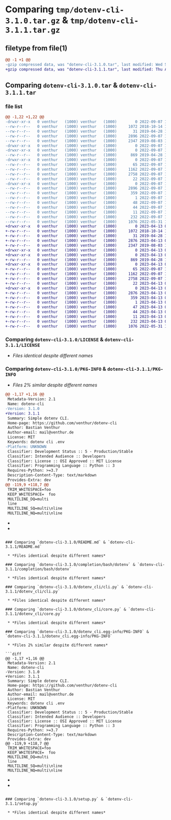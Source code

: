 # Comparing `tmp/dotenv-cli-3.1.0.tar.gz` & `tmp/dotenv-cli-3.1.1.tar.gz`

## filetype from file(1)

```diff
@@ -1 +1 @@
-gzip compressed data, was "dotenv-cli-3.1.0.tar", last modified: Wed Sep  7 18:17:23 2022, max compression
+gzip compressed data, was "dotenv-cli-3.1.1.tar", last modified: Thu Apr 13 08:38:24 2023, max compression
```

## Comparing `dotenv-cli-3.1.0.tar` & `dotenv-cli-3.1.1.tar`

### file list

```diff
@@ -1,22 +1,22 @@
-drwxr-xr-x   0 venthur   (1000) venthur   (1000)        0 2022-09-07 18:17:23.530356 dotenv-cli-3.1.0/
--rw-r--r--   0 venthur   (1000) venthur   (1000)     1072 2018-10-14 16:13:37.000000 dotenv-cli-3.1.0/LICENSE
--rw-r--r--   0 venthur   (1000) venthur   (1000)       31 2019-04-28 11:56:54.000000 dotenv-cli-3.1.0/MANIFEST.in
--rw-r--r--   0 venthur   (1000) venthur   (1000)     2896 2022-09-07 18:17:23.530356 dotenv-cli-3.1.0/PKG-INFO
--rw-r--r--   0 venthur   (1000) venthur   (1000)     2347 2019-08-03 12:37:48.000000 dotenv-cli-3.1.0/README.md
-drwxr-xr-x   0 venthur   (1000) venthur   (1000)        0 2022-09-07 18:17:23.526353 dotenv-cli-3.1.0/completion/
-drwxr-xr-x   0 venthur   (1000) venthur   (1000)        0 2022-09-07 18:17:23.526353 dotenv-cli-3.1.0/completion/bash/
--rw-r--r--   0 venthur   (1000) venthur   (1000)      869 2019-04-28 11:56:54.000000 dotenv-cli-3.1.0/completion/bash/dotenv
-drwxr-xr-x   0 venthur   (1000) venthur   (1000)        0 2022-09-07 18:17:23.526353 dotenv-cli-3.1.0/dotenv_cli/
--rw-r--r--   0 venthur   (1000) venthur   (1000)       65 2022-09-07 18:14:49.000000 dotenv-cli-3.1.0/dotenv_cli/__init__.py
--rw-r--r--   0 venthur   (1000) venthur   (1000)     1162 2022-09-07 18:14:49.000000 dotenv-cli-3.1.0/dotenv_cli/cli.py
--rw-r--r--   0 venthur   (1000) venthur   (1000)     2758 2022-09-07 18:14:49.000000 dotenv-cli-3.1.0/dotenv_cli/core.py
--rw-r--r--   0 venthur   (1000) venthur   (1000)       22 2022-09-07 18:16:42.000000 dotenv-cli-3.1.0/dotenv_cli/version.py
-drwxr-xr-x   0 venthur   (1000) venthur   (1000)        0 2022-09-07 18:17:23.530356 dotenv-cli-3.1.0/dotenv_cli.egg-info/
--rw-r--r--   0 venthur   (1000) venthur   (1000)     2896 2022-09-07 18:17:23.000000 dotenv-cli-3.1.0/dotenv_cli.egg-info/PKG-INFO
--rw-r--r--   0 venthur   (1000) venthur   (1000)      359 2022-09-07 18:17:23.000000 dotenv-cli-3.1.0/dotenv_cli.egg-info/SOURCES.txt
--rw-r--r--   0 venthur   (1000) venthur   (1000)        1 2022-09-07 18:17:23.000000 dotenv-cli-3.1.0/dotenv_cli.egg-info/dependency_links.txt
--rw-r--r--   0 venthur   (1000) venthur   (1000)       48 2022-09-07 18:17:23.000000 dotenv-cli-3.1.0/dotenv_cli.egg-info/entry_points.txt
--rw-r--r--   0 venthur   (1000) venthur   (1000)       44 2022-09-07 18:17:23.000000 dotenv-cli-3.1.0/dotenv_cli.egg-info/requires.txt
--rw-r--r--   0 venthur   (1000) venthur   (1000)       11 2022-09-07 18:17:23.000000 dotenv-cli-3.1.0/dotenv_cli.egg-info/top_level.txt
--rw-r--r--   0 venthur   (1000) venthur   (1000)      232 2022-09-07 18:17:23.530356 dotenv-cli-3.1.0/setup.cfg
--rw-r--r--   0 venthur   (1000) venthur   (1000)     1076 2022-05-31 18:04:39.000000 dotenv-cli-3.1.0/setup.py
+drwxr-xr-x   0 venthur   (1000) venthur   (1000)        0 2023-04-13 08:38:24.991097 dotenv-cli-3.1.1/
+-rw-r--r--   0 venthur   (1000) venthur   (1000)     1072 2018-10-14 16:13:37.000000 dotenv-cli-3.1.1/LICENSE
+-rw-r--r--   0 venthur   (1000) venthur   (1000)       31 2019-04-28 11:56:54.000000 dotenv-cli-3.1.1/MANIFEST.in
+-rw-r--r--   0 venthur   (1000) venthur   (1000)     2876 2023-04-13 08:38:24.991097 dotenv-cli-3.1.1/PKG-INFO
+-rw-r--r--   0 venthur   (1000) venthur   (1000)     2347 2019-08-03 12:37:48.000000 dotenv-cli-3.1.1/README.md
+drwxr-xr-x   0 venthur   (1000) venthur   (1000)        0 2023-04-13 08:38:24.987097 dotenv-cli-3.1.1/completion/
+drwxr-xr-x   0 venthur   (1000) venthur   (1000)        0 2023-04-13 08:38:24.987097 dotenv-cli-3.1.1/completion/bash/
+-rw-r--r--   0 venthur   (1000) venthur   (1000)      869 2019-04-28 11:56:54.000000 dotenv-cli-3.1.1/completion/bash/dotenv
+drwxr-xr-x   0 venthur   (1000) venthur   (1000)        0 2023-04-13 08:38:24.991097 dotenv-cli-3.1.1/dotenv_cli/
+-rw-r--r--   0 venthur   (1000) venthur   (1000)       65 2022-09-07 18:14:49.000000 dotenv-cli-3.1.1/dotenv_cli/__init__.py
+-rw-r--r--   0 venthur   (1000) venthur   (1000)     1162 2022-09-07 18:14:49.000000 dotenv-cli-3.1.1/dotenv_cli/cli.py
+-rw-r--r--   0 venthur   (1000) venthur   (1000)     2758 2022-09-07 18:14:49.000000 dotenv-cli-3.1.1/dotenv_cli/core.py
+-rw-r--r--   0 venthur   (1000) venthur   (1000)       22 2023-04-13 08:20:01.000000 dotenv-cli-3.1.1/dotenv_cli/version.py
+drwxr-xr-x   0 venthur   (1000) venthur   (1000)        0 2023-04-13 08:38:24.991097 dotenv-cli-3.1.1/dotenv_cli.egg-info/
+-rw-r--r--   0 venthur   (1000) venthur   (1000)     2876 2023-04-13 08:38:24.000000 dotenv-cli-3.1.1/dotenv_cli.egg-info/PKG-INFO
+-rw-r--r--   0 venthur   (1000) venthur   (1000)      359 2023-04-13 08:38:24.000000 dotenv-cli-3.1.1/dotenv_cli.egg-info/SOURCES.txt
+-rw-r--r--   0 venthur   (1000) venthur   (1000)        1 2023-04-13 08:38:24.000000 dotenv-cli-3.1.1/dotenv_cli.egg-info/dependency_links.txt
+-rw-r--r--   0 venthur   (1000) venthur   (1000)       47 2023-04-13 08:38:24.000000 dotenv-cli-3.1.1/dotenv_cli.egg-info/entry_points.txt
+-rw-r--r--   0 venthur   (1000) venthur   (1000)       44 2023-04-13 08:38:24.000000 dotenv-cli-3.1.1/dotenv_cli.egg-info/requires.txt
+-rw-r--r--   0 venthur   (1000) venthur   (1000)       11 2023-04-13 08:38:24.000000 dotenv-cli-3.1.1/dotenv_cli.egg-info/top_level.txt
+-rw-r--r--   0 venthur   (1000) venthur   (1000)      232 2023-04-13 08:38:24.991097 dotenv-cli-3.1.1/setup.cfg
+-rw-r--r--   0 venthur   (1000) venthur   (1000)     1076 2022-05-31 18:04:39.000000 dotenv-cli-3.1.1/setup.py
```

### Comparing `dotenv-cli-3.1.0/LICENSE` & `dotenv-cli-3.1.1/LICENSE`

 * *Files identical despite different names*

### Comparing `dotenv-cli-3.1.0/PKG-INFO` & `dotenv-cli-3.1.1/PKG-INFO`

 * *Files 2% similar despite different names*

```diff
@@ -1,17 +1,16 @@
 Metadata-Version: 2.1
 Name: dotenv-cli
-Version: 3.1.0
+Version: 3.1.1
 Summary: Simple dotenv CLI.
 Home-page: https://github.com/venthur/dotenv-cli
 Author: Bastian Venthur
 Author-email: mail@venthur.de
 License: MIT
 Keywords: dotenv cli .env
-Platform: UNKNOWN
 Classifier: Development Status :: 5 - Production/Stable
 Classifier: Intended Audience :: Developers
 Classifier: License :: OSI Approved :: MIT License
 Classifier: Programming Language :: Python :: 3
 Requires-Python: >=3.7
 Description-Content-Type: text/markdown
 Provides-Extra: dev
@@ -119,9 +118,7 @@
 TRIM_WHITESPACE=foo
 KEEP_WHITESPACE=  foo
 MULTILINE_DQ=multi
 line
 MULTILINE_SQ=multi\nline
 MULTILINE_NQ=multi\nline
 ```
-
-
```

### Comparing `dotenv-cli-3.1.0/README.md` & `dotenv-cli-3.1.1/README.md`

 * *Files identical despite different names*

### Comparing `dotenv-cli-3.1.0/completion/bash/dotenv` & `dotenv-cli-3.1.1/completion/bash/dotenv`

 * *Files identical despite different names*

### Comparing `dotenv-cli-3.1.0/dotenv_cli/cli.py` & `dotenv-cli-3.1.1/dotenv_cli/cli.py`

 * *Files identical despite different names*

### Comparing `dotenv-cli-3.1.0/dotenv_cli/core.py` & `dotenv-cli-3.1.1/dotenv_cli/core.py`

 * *Files identical despite different names*

### Comparing `dotenv-cli-3.1.0/dotenv_cli.egg-info/PKG-INFO` & `dotenv-cli-3.1.1/dotenv_cli.egg-info/PKG-INFO`

 * *Files 2% similar despite different names*

```diff
@@ -1,17 +1,16 @@
 Metadata-Version: 2.1
 Name: dotenv-cli
-Version: 3.1.0
+Version: 3.1.1
 Summary: Simple dotenv CLI.
 Home-page: https://github.com/venthur/dotenv-cli
 Author: Bastian Venthur
 Author-email: mail@venthur.de
 License: MIT
 Keywords: dotenv cli .env
-Platform: UNKNOWN
 Classifier: Development Status :: 5 - Production/Stable
 Classifier: Intended Audience :: Developers
 Classifier: License :: OSI Approved :: MIT License
 Classifier: Programming Language :: Python :: 3
 Requires-Python: >=3.7
 Description-Content-Type: text/markdown
 Provides-Extra: dev
@@ -119,9 +118,7 @@
 TRIM_WHITESPACE=foo
 KEEP_WHITESPACE=  foo
 MULTILINE_DQ=multi
 line
 MULTILINE_SQ=multi\nline
 MULTILINE_NQ=multi\nline
 ```
-
-
```

### Comparing `dotenv-cli-3.1.0/setup.py` & `dotenv-cli-3.1.1/setup.py`

 * *Files identical despite different names*

